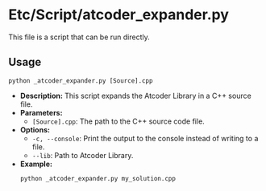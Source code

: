 # Etc/Script/atcoder_expander.py

This file is a script that can be run directly.

## Usage

```
python _atcoder_expander.py [Source].cpp
```

*   **Description:** This script expands the Atcoder Library in a C++ source file.
*   **Parameters:**
    *   `[Source].cpp`: The path to the C++ source code file.
*   **Options:**
    *   `-c, --console`: Print the output to the console instead of writing to a file.
    *   `--lib`: Path to Atcoder Library.
*   **Example:**
    ```
    python _atcoder_expander.py my_solution.cpp
